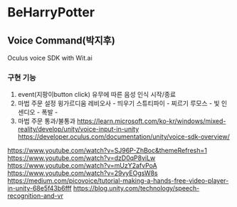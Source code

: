 # BeHarryPotter

## Voice Command(박지후)
Oculus voice SDK with Wit.ai

### 구현 기능
1. event(지팡이button click) 유무에 따른 음성 인식 시작/종료
2. 마법 주문 설정
윙가르디움 레비오사 - 띄우기 
스튜티파이 - 찌르기 
루모스 - 빛 
인센디오 -
폭발 -
3. 마법 주문 통과/불통과 
https://learn.microsoft.com/ko-kr/windows/mixed-reality/develop/unity/voice-input-in-unity
https://developer.oculus.com/documentation/unity/voice-sdk-overview/

https://www.youtube.com/watch?v=SJ96P-ZhBoc&themeRefresh=1
https://www.youtube.com/watch?v=dzD0qP8viLw
https://www.youtube.com/watch?v=mUzY2afvPoA
https://www.youtube.com/watch?v=29vyEOgsW8s
https://medium.com/picovoice/tutorial-making-a-hands-free-video-player-in-unity-68e5f43b6fff
https://blog.unity.com/technology/speech-recognition-and-vr
